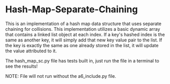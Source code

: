 # Hash-Map-Separate-Chaining

This is an implementation of a hash map data structure that uses separate chaining for collisions. This implementation utilizes a basic dynamic array that contains a linked list object at each index. If a key's hashed index is the same as another key, it will simply add that new key value pair to the list. If the key is exactly the same as one already stored in the list, it will update the value attributed to it.

The hash_map_sc.py file has tests built in, just run the file in a terminal to see the results!

NOTE: File will not run without the a6_include.py file.
